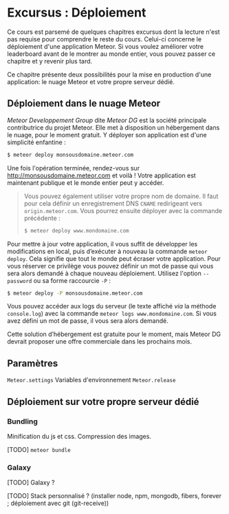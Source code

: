 # Excursus : Déploiement

Ce cours est parsemé de quelques chapitres excursus dont la lecture n'est pas requise pour comprendre le reste du cours. Celui-ci concerne le déploiement d'une application Meteor. Si vous voulez améliorer votre leaderboard avant de le montrer au monde entier, vous pouvez passer ce chapitre et y revenir plus tard.

Ce chapitre présente deux possibilités pour la mise en production d'une application: le nuage Meteor et votre propre serveur dédié.

## Déploiement dans le nuage Meteor

*Meteor Developpement Group* dite *Meteor DG* est la société principale contributrice du projet Meteor. Elle met à disposition un hébergement dans le nuage, pour le moment gratuit. Y déployer son application est d'une simplicité enfantine :

```bash
$ meteor deploy monsousdomaine.meteor.com
```

Une fois l'opération terminée, rendez-vous sur <http://monsousdomaine.meteor.com> et voilà ! Votre application est maintenant publique et le monde entier peut y accéder.

> Vous pouvez également utiliser votre propre nom de domaine. Il faut pour cela définir un enregistrement DNS `CNAME` redirigeant vers `origin.meteor.com`. Vous pourrez ensuite déployer avec la commande précédente : 
>
> ```bash
> $ meteor deploy www.mondomaine.com
> ```

Pour mettre à jour votre application, il vous suffit de développer les modifications en local, puis d’exécuter à nouveau la commande `meteor deploy`. Cela signifie que tout le monde peut écraser votre application. Pour vous réserver ce privilège vous pouvez définir un mot de passe qui vous sera alors demandé à chaque nouveau déploiement. Utilisez l'option `--password` ou sa forme raccourcie `-P` :

```bash
$ meteor deploy -P monsousdomaine.meteor.com
```

Vous pouvez accéder aux logs du serveur (le texte affiché *via* la méthode `console.log`) avec la commande `meteor logs www.mondomaine.com`. Si vous avez défini un mot de passe, il vous sera alors demandé.

Cette solution d’hébergement est gratuite pour le moment, mais Meteor DG devrait proposer une offre commerciale dans les prochains mois.

## Paramètres

`Meteor.settings`
Variables d'environnement
`Meteor.release`

## Déploiement sur votre propre serveur dédié

### Bundling

Minification du js et css. Compression des images.

[TODO] `meteor bundle`

### Galaxy

[TODO] Galaxy ?

[TODO] Stack personnalisé ? (installer node, npm, mongodb, fibers, forever ; déploiement avec git (git-receive))
